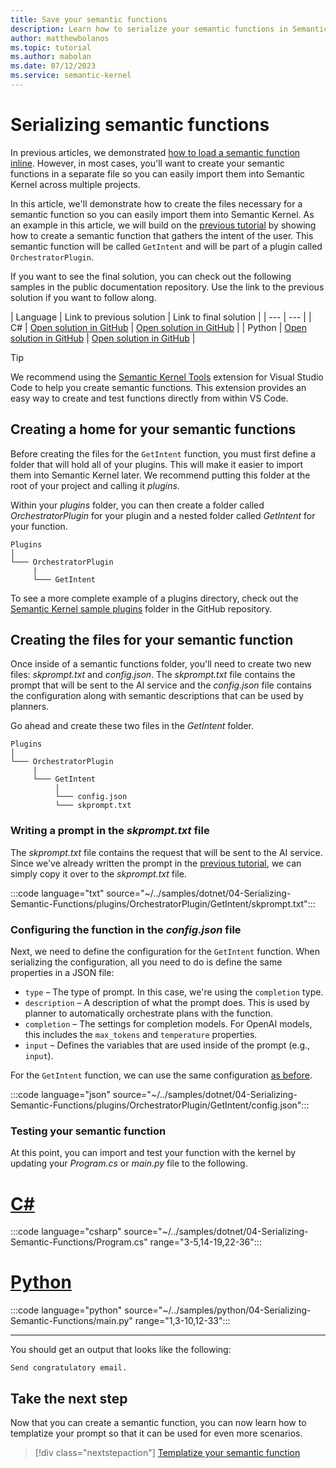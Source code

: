 ```yaml
---
title: Save your semantic functions
description: Learn how to serialize your semantic functions in Semantic Kernel.
author: matthewbolanos
ms.topic: tutorial
ms.author: mabolan
ms.date: 07/12/2023
ms.service: semantic-kernel
---
```


# Serializing semantic functions


In previous articles, we demonstrated [how to load a semantic function inline](./inline-semantic-functions.md). However, in most cases, you'll want to create your semantic functions in a separate file so you can easily import them into Semantic Kernel across multiple projects.

In this article, we'll demonstrate how to create the files necessary for a semantic function so you can easily import them into Semantic Kernel. As an example in this article, we will build on the [previous tutorial](./inline-semantic-functions.md) by showing how to create a semantic function that gathers the intent of the user. This semantic function will be called `GetIntent` and will be part of a plugin called `OrchestratorPlugin`.

If you want to see the final solution, you can check out the following samples in the public documentation repository. Use the link to the previous solution if you want to follow along.

| Language  | Link to previous solution | Link to final solution |
| --- | --- |
| C# | [Open solution in GitHub](https://github.com/MicrosoftDocs/semantic-kernel-docs/tree/main/samples/dotnet/03-Inline-Semantic-Functions) | [Open solution in GitHub](https://github.com/MicrosoftDocs/semantic-kernel-docs/tree/main/samples/dotnet/04-Serializing-Semantic-Functions) |
| Python | [Open solution in GitHub](https://github.com/MicrosoftDocs/semantic-kernel-docs/tree/main/samples/python/03-Inline-Semantic-Functions) | [Open solution in GitHub](https://github.com/MicrosoftDocs/semantic-kernel-docs/tree/main/samples/python/04-Serializing-Semantic-Functions) |


> [!TIP]
> We recommend using the [Semantic Kernel Tools](../../../vs-code-tools/index.md) extension for Visual Studio Code to help you create semantic functions. This extension provides an easy way to create and test functions directly from within VS Code.

## Creating a home for your semantic functions
Before creating the files for the `GetIntent` function, you must first define a folder that will hold all of your plugins. This will make it easier to import them into Semantic Kernel later. We recommend putting this folder at the root of your project and calling it _plugins_.

Within your _plugins_ folder, you can then create a folder called _OrchestratorPlugin_ for your plugin and a nested folder called _GetIntent_ for your function.

```directory
Plugins
│
└─── OrchestratorPlugin
     |
     └─── GetIntent
```

To see a more complete example of a plugins directory, check out the [Semantic Kernel sample plugins](https://github.com/microsoft/semantic-kernel/tree/main/samples/plugins) folder in the GitHub repository.

## Creating the files for your semantic function
Once inside of a semantic functions folder, you'll need to create two new files: _skprompt.txt_ and _config.json_. The _skprompt.txt_ file contains the prompt that will be sent to the AI service and the _config.json_ file contains the configuration along with semantic descriptions that can be used by planners.

Go ahead and create these two files in the _GetIntent_ folder.

```directory
Plugins
│
└─── OrchestratorPlugin
     |
     └─── GetIntent
          |
          └─── config.json
          └─── skprompt.txt
```

### Writing a prompt in the _skprompt.txt_ file
The _skprompt.txt_ file contains the request that will be sent to the AI service. Since we've already written the prompt in the [previous tutorial](./inline-semantic-functions.md#defining-the-prompt), we can simply copy it over to the _skprompt.txt_ file.

:::code language="txt" source="~/../samples/dotnet/04-Serializing-Semantic-Functions/plugins/OrchestratorPlugin/GetIntent/skprompt.txt":::


### Configuring the function in the _config.json_ file
Next, we need to define the configuration for the `GetIntent` function. When serializing the configuration, all you need to do is define the same properties in a JSON file:

- `type` – The type of prompt. In this case, we're using the `completion` type.
- `description` – A description of what the prompt does. This is used by planner to automatically orchestrate plans with the function.
- `completion` – The settings for completion models. For OpenAI models, this includes the `max_tokens` and `temperature` properties.
- `input` – Defines the variables that are used inside of the prompt (e.g., `input`).

For the `GetIntent` function, we can use the same configuration [as before](./inline-semantic-functions.md#configuring-the-function).

:::code language="json" source="~/../samples/dotnet/04-Serializing-Semantic-Functions/plugins/OrchestratorPlugin/GetIntent/config.json":::

### Testing your semantic function
At this point, you can import and test your function with the kernel by updating your _Program.cs_ or _main.py_ file to the following.

# [C#](#tab/Csharp)
:::code language="csharp" source="~/../samples/dotnet/04-Serializing-Semantic-Functions/Program.cs" range="3-5,14-19,22-36":::

# [Python](#tab/python)

:::code language="python" source="~/../samples/python/04-Serializing-Semantic-Functions/main.py" range="1,3-10,12-33":::

---

You should get an output that looks like the following:

```output
Send congratulatory email.
```


## Take the next step
Now that you can create a semantic function, you can now learn how to templatize your prompt so
that it can be used for even more scenarios.

> [!div class="nextstepaction"]
> [Templatize your semantic function](./templatizing-semantic-functions.md)